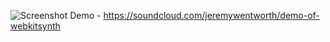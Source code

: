 ![Screenshot](https://raw.github.com/jeremywen/webkitSynth/master/screenshot1.png)
Demo - https://soundcloud.com/jeremywentworth/demo-of-webkitsynth
